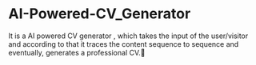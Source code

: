 # AI-Powered-CV_Generator
It is a AI powered CV generator , which takes the input of the user/visitor and according to that it traces the content sequence to sequence and eventually, generates a professional CV.📝
